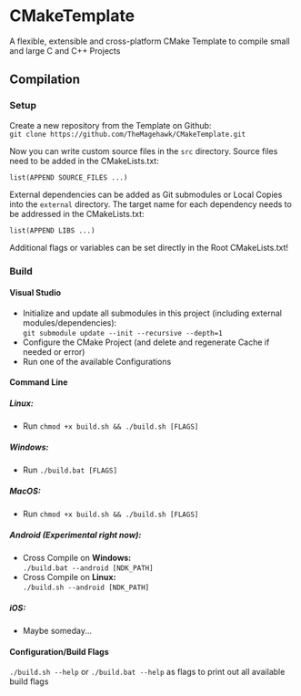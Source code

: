 # CMakeTemplate
A flexible, extensible and cross-platform CMake Template to compile small and large C and C++ Projects

## Compilation
### Setup

Create a new repository from the Template on Github:  
`git clone https://github.com/TheMagehawk/CMakeTemplate.git`

Now you can write custom source files in the `src` directory.
Source files need to be added in the CMakeLists.txt:

`list(APPEND SOURCE_FILES ...)`

External dependencies can be added as Git submodules or Local Copies into the `external` directory.
The target name for each dependency needs to be addressed in the CMakeLists.txt:

`list(APPEND LIBS ...)`

Additional flags or variables can be set directly in the Root CMakeLists.txt!

### Build

#### Visual Studio

- Initialize and update all submodules in this project (including external modules/dependencies):  
 `git submodule update --init --recursive --depth=1`
- Configure the CMake Project (and delete and regenerate Cache if needed or error)
- Run one of the available Configurations

#### Command Line

##### Linux:
- Run `chmod +x build.sh && ./build.sh [FLAGS]`

##### Windows:
- Run `./build.bat [FLAGS]`

##### MacOS:
- Run `chmod +x build.sh && ./build.sh [FLAGS]`

##### Android (Experimental right now):
- Cross Compile on **Windows:**<br/>
`./build.bat --android [NDK_PATH]`
- Cross Compile on **Linux:**<br/>
`./build.sh --android [NDK_PATH]`

##### iOS:
- Maybe someday...

#### Configuration/Build Flags
`./build.sh --help` or `./build.bat --help` as flags to print out all available build flags
